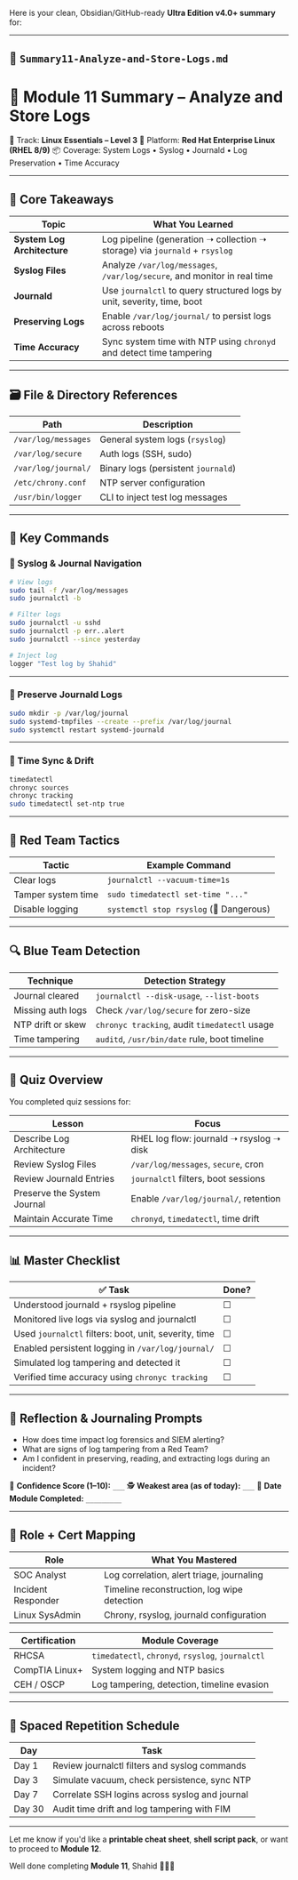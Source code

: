 Here is your clean, Obsidian/GitHub-ready **Ultra Edition v4.0+ summary** for:

---

## 📄 `Summary11-Analyze-and-Store-Logs.md`

# 🧠 Module 11 Summary – Analyze and Store Logs

🎯 Track: **Linux Essentials – Level 3**
🧭 Platform: **Red Hat Enterprise Linux (RHEL 8/9)**
📦 Coverage: System Logs • Syslog • Journald • Log Preservation • Time Accuracy

---

## 🧰 Core Takeaways

| Topic                       | What You Learned                                                            |
| --------------------------- | --------------------------------------------------------------------------- |
| **System Log Architecture** | Log pipeline (generation ➝ collection ➝ storage) via `journald` + `rsyslog` |
| **Syslog Files**            | Analyze `/var/log/messages`, `/var/log/secure`, and monitor in real time    |
| **Journald**                | Use `journalctl` to query structured logs by unit, severity, time, boot     |
| **Preserving Logs**         | Enable `/var/log/journal/` to persist logs across reboots                   |
| **Time Accuracy**           | Sync system time with NTP using `chronyd` and detect time tampering         |

---

## 🗃️ File & Directory References

| Path                | Description                         |
| ------------------- | ----------------------------------- |
| `/var/log/messages` | General system logs (`rsyslog`)     |
| `/var/log/secure`   | Auth logs (SSH, sudo)               |
| `/var/log/journal/` | Binary logs (persistent `journald`) |
| `/etc/chrony.conf`  | NTP server configuration            |
| `/usr/bin/logger`   | CLI to inject test log messages     |

---

## 🧪 Key Commands

### 🔹 Syslog & Journal Navigation

```bash
# View logs
sudo tail -f /var/log/messages
sudo journalctl -b

# Filter logs
sudo journalctl -u sshd
sudo journalctl -p err..alert
sudo journalctl --since yesterday

# Inject log
logger "Test log by Shahid"
```

---

### 🔹 Preserve Journald Logs

```bash
sudo mkdir -p /var/log/journal
sudo systemd-tmpfiles --create --prefix /var/log/journal
sudo systemctl restart systemd-journald
```

---

### 🔹 Time Sync & Drift

```bash
timedatectl
chronyc sources
chronyc tracking
sudo timedatectl set-ntp true
```

---

## 🔐 Red Team Tactics

| Tactic             | Example Command                         |
| ------------------ | --------------------------------------- |
| Clear logs         | `journalctl --vacuum-time=1s`           |
| Tamper system time | `sudo timedatectl set-time "..."`       |
| Disable logging    | `systemctl stop rsyslog` (🛑 Dangerous) |

---

## 🔍 Blue Team Detection

| Technique         | Detection Strategy                            |
| ----------------- | --------------------------------------------- |
| Journal cleared   | `journalctl --disk-usage`, `--list-boots`     |
| Missing auth logs | Check `/var/log/secure` for zero-size         |
| NTP drift or skew | `chronyc tracking`, audit `timedatectl` usage |
| Time tampering    | `auditd`, `/usr/bin/date` rule, boot timeline |

---

## 📘 Quiz Overview

You completed quiz sessions for:

| Lesson                      | Focus                                    |
| --------------------------- | ---------------------------------------- |
| Describe Log Architecture   | RHEL log flow: journald ➝ rsyslog ➝ disk |
| Review Syslog Files         | `/var/log/messages`, `secure`, cron      |
| Review Journald Entries     | `journalctl` filters, boot sessions      |
| Preserve the System Journal | Enable `/var/log/journal/`, retention    |
| Maintain Accurate Time      | `chronyd`, `timedatectl`, time drift     |

---

## 📊 Master Checklist

| ✅ Task                                                | Done? |
| ----------------------------------------------------- | ----- |
| Understood journald + rsyslog pipeline                | ☐     |
| Monitored live logs via syslog and journalctl         | ☐     |
| Used `journalctl` filters: boot, unit, severity, time | ☐     |
| Enabled persistent logging in `/var/log/journal/`     | ☐     |
| Simulated log tampering and detected it               | ☐     |
| Verified time accuracy using `chronyc tracking`       | ☐     |

---

## 🧠 Reflection & Journaling Prompts

* How does time impact log forensics and SIEM alerting?
* What are signs of log tampering from a Red Team?
* Am I confident in preserving, reading, and extracting logs during an incident?

🧠 **Confidence Score (1–10):** `___`
🕵️ **Weakest area (as of today):** `___`
📅 **Date Module Completed:** `_________`

---

## 💼 Role + Cert Mapping

| Role               | What You Mastered                           |
| ------------------ | ------------------------------------------- |
| SOC Analyst        | Log correlation, alert triage, journaling   |
| Incident Responder | Timeline reconstruction, log wipe detection |
| Linux SysAdmin     | Chrony, rsyslog, journald configuration     |

| Certification  | Module Coverage                                   |
| -------------- | ------------------------------------------------- |
| RHCSA          | `timedatectl`, `chronyd`, `rsyslog`, `journalctl` |
| CompTIA Linux+ | System logging and NTP basics                     |
| CEH / OSCP     | Log tampering, detection, timeline evasion        |

---

## 📅 Spaced Repetition Schedule

| Day    | Task                                           |
| ------ | ---------------------------------------------- |
| Day 1  | Review journalctl filters and syslog commands  |
| Day 3  | Simulate vacuum, check persistence, sync NTP   |
| Day 7  | Correlate SSH logins across syslog and journal |
| Day 30 | Audit time drift and log tampering with FIM    |

---

Let me know if you'd like a **printable cheat sheet**, **shell script pack**, or want to proceed to **Module 12**.

Well done completing **Module 11**, Shahid 👏🧠📘
